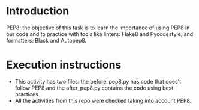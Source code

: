 # **Introduction**

PEP8: the objective of this task is to learn the importance of using PEP8 in our code and to practice with tools like linters: Flake8 and Pycodestyle, and formatters: Black and Autopep8.

# **Execution instructions**

* This activity has two files: the before_pep8.py has code that does't follow PEP8 and the after_pep8.py contains the code using best practices.
* All the activities from this repo were checked taking into account PEP8.







